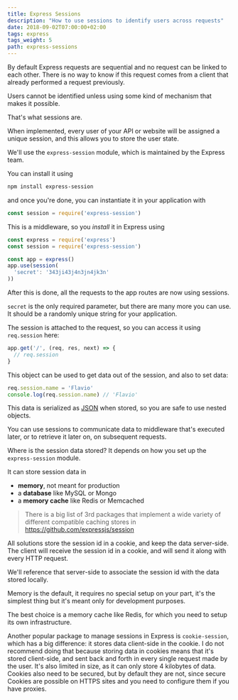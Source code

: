```yaml
---
title: Express Sessions
description: "How to use sessions to identify users across requests"
date: 2018-09-02T07:00:00+02:00
tags: express
tags_weight: 5
path: express-sessions
---
```


By default Express requests are sequential and no request can be linked to each other. There is no way to know if this request comes from a client that already performed a request previously.

Users cannot be identified unless using some kind of mechanism that makes it possible.

That's what sessions are.

When implemented, every user of your API or website will be assigned a unique session, and this allows you to store the user state.

We'll use the `express-session` module, which is maintained by the Express team.

You can install it using

```bash
npm install express-session
```

and once you're done, you can instantiate it in your application with

```js
const session = require('express-session')
```

This is a middleware, so you _install_ it in Express using

```js
const express = require('express')
const session = require('express-session')

const app = express()
app.use(session(
  'secret': '343ji43j4n3jn4jk3n'
))
```

After this is done, all the requests to the app routes are now using sessions.

`secret` is the only required parameter, but there are many more you can use. It should be a randomly unique string for your application.

The session is attached to the request, so you can access it using `req.session` here:

```js
app.get('/', (req, res, next) => {
  // req.session
}
```

This object can be used to get data out of the session, and also to set data:

```js
req.session.name = 'Flavio'
console.log(req.session.name) // 'Flavio'
```

This data is serialized as [JSON](/json/) when stored, so you are safe to use nested objects.

You can use sessions to communicate data to middleware that's executed later, or to retrieve it later on, on subsequent requests.

Where is the session data stored? It depends on how you set up the `express-session` module.

It can store session data in

- **memory**, not meant for production
- a **database** like MySQL or Mongo
- a **memory cache** like Redis or Memcached

> There is a big list of 3rd packages that implement a wide variety of different compatible caching stores in <https://github.com/expressjs/session>

All solutions store the session id in a cookie, and keep the data server-side. The client will receive the session id in a cookie, and will send it along with every HTTP request.

We'll reference that server-side to associate the session id with the data stored locally.

Memory is the default, it requires no special setup on your part, it's the simplest thing but it's meant only for development purposes.

The best choice is a memory cache like Redis, for which you need to setup its own infrastructure.

Another popular package to manage sessions in Express is `cookie-session`, which has a big difference: it stores data client-side in the cookie. I do not recommend doing that because storing data in cookies means that it's stored client-side, and sent back and forth in every single request made by the user. It's also limited in size, as it can only store 4 kilobytes of data.
Cookies also need to be secured, but by default they are not, since secure Cookies are possible on HTTPS sites and you need to configure them if you have proxies.

